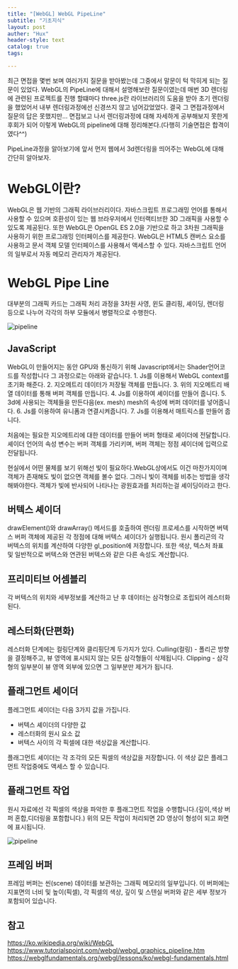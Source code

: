 ```yaml
---
title: "[WebGL] WebGL PipeLine"
subtitle: "기초지식"
layout: post
auther: "Hux"
header-style: text
catalog: true
tags:

---
```


최근 면접을 몇번 보며 여러가지 질문을 받아봤는데 그중에서 말문이 턱 막히게 되는 질문이 있었다. WebGL의 PipeLine에 대해서 설명해보란 질문이였는데 매번 3D 렌더링에 관련된 프로젝트를 진행 할떄마다 three.js란 라이브러리의 도움을 받아 초기 렌더링을 했었어서 내부 렌더링과정에선 신경쓰지 않고 넘어갔었었다. 결국 그 면접과정에서 질문의 답은 못했지만... 면접보고 나서 렌더링과정에 대해 자세하게 공부해보지 못한게 후회가 되어 이렇게 WebGL의 pipeline에 대해 정리해본다.(다행히 기술면접은 합격이였다^^)

PipeLine과정을 알아보기에 앞서 먼저 웹에서 3d렌더링을 띄어주는 WebGL에 대해 간단히 알아보자.

WebGL이란?
===

WebGL은 웹 기반의 그래픽 라이브러리이다. 자바스크립트 프로그래밍 언어를 통해서 사용할 수 있으며 호환성이 있는 웹 브라우저에서 인터랙티브한 3D 그래픽을 사용할 수 있도록 제공된다.
또한 WebGL은 OpenGL ES 2.0을 기반으로 하고 3차원 그래픽을 사용하기 위한 프로그래밍 인터페이스를 제공한다. WebGL은 HTML5 캔버스 요소를 사용하고 문서 객체 모델 인터페이스를 사용해서 액세스할 수 있다. 자바스크립트 언어의 일부로서 자동 메모리 관리자가 제공된다.

WebGL Pipe Line
===

대부분의 그래픽 카드는 그래픽 처리 과정을 3차원 사영, 윈도 클리핑, 셰이딩, 렌더링 등으로 나누어 각각의 하부 모듈에서 병렬적으로 수행한다.

![pipeline]({{site.url}}/img/javascript/webgl/webgl_pipeline.jpeg)

JavaScript
---
WebGL이 만들어지는 동안 GPU와 통신하기 위해 Javascript에서는 Shader언어코드를 작성합니다
그 과정으로는 아래와 같습니다.
    1. Js를 이용해서 WebGL context를 초기화 해준다.
    2. 지오메트리 데이터가 저장될 객체를 만듭니다.
    3. 위의 지오메트리 배열 데이터를 통해 버퍼 객체를 만듭니다.
    4. Js를 이용하여 셰이더를 만들어 줍니다.
    5. 3d에 사용되는 객체들을 만든다음(ex. mesh) mesh의 속성에 버퍼 데이터를 넣어줍니다.
    6. Js를 이용하여 유니폼과 연결시켜줍니다.
    7. Js를 이용해서 매트릭스를 만들어 줍니다.


처음에는 필요한 지오메트리에 대한 데이터를 만들어 버퍼 형태로 셰이더에 전달합니다. 셰이더 언어의 속성 변수는 버퍼 객체를 가리키며, 버퍼 객체는 정점 셰이더에 입력으로 전달됩니다.

현실에서 어떤 물체를 보기 위해선 빛이 필요하다.WebGL상에서도 이건 마찬가지이며 객체가 존재해도 빛이 없으면 객체를 볼수 없다. 그러니 빛이 객체를 비추는 방법을 생각해봐야한다.
객체가 빛에 반사되어 나타나는 광원효과를 처리하는걸 셰이딩이라고 한다.


버텍스 셰이더
---
drawElement()와 drawArray() 메서드를 호출하여 렌더링 프로세스를 시작하면 버텍스 버퍼 객체에 제공된 각 정점에 대해 버텍스 셰이더가 실행됩니다. 원시 폴리곤의 각 버텍스의 위치를 계산하여 다양한 gl_position에 저장합니다. 또한 색상, 텍스처 좌표 및 일반적으로 버텍스와 연관된 버텍스와 같은 다른 속성도 계산합니다.

프리미티브 어셈블리
---
각 버텍스의 위치와 세부정보를 계산하고 난 후 데이터는 삼각형으로 조립되어 레스터화된다.

레스터화(단편화)
---
레스터화 단계에는 컬링단계와 클리핑단계 두가지가 있다.
Culling(컬링) - 폴리곤 방향을 결정해주고, 뷰 영역에 표시되지 않는 모든 삼각형들이 삭제됩니다.
Clipping - 삼각형의 일부분이 뷰 영역 외부에 있으면 그 일부분만 제거가 됩니다.


플래그먼트 세이더
---
플레그먼트 셰이더는 다음 3가지 값을 가집니다.
* 버텍스 셰이더의 다양한 값
* 레스터화의 원시 요소 값
* 버텍스 사이의 각 픽셀에 대한 색상값을 계산합니다.

플래그먼트 셰이더는 각 조각의 모든 픽셀의 색상값을 저장합니다. 이 색상 값은 플레그먼트 작업중에도 액세스 할 수 있습니다.

플래그먼트 작업
---
원시 자료에선 각 픽셀의 색상을 파악한 후 플래그먼트 작업을 수행합니다.(깊이,색상 버퍼 혼합,디더링을 포함합니다.)
위의 모든 작업이 처리되면 2D 영상이 형성이 되고 화면에 표시됩니다.


![pipeline]({{site.url}}/img/javascript/webgl/fragment_operations.jpeg)

프레임 버퍼
---
프레임 버퍼는 씬(scene) 데이터를 보관하는 그래픽 메모리의 일부입니다. 이 버퍼에는 지표면의 너비 및 높이(픽셀), 각 픽셀의 색상, 깊이 및 스텐실 버퍼와 같은 세부 정보가 포함되어 있습니다.


참고
---
https://ko.wikipedia.org/wiki/WebGL
https://www.tutorialspoint.com/webgl/webgl_graphics_pipeline.htm
https://webglfundamentals.org/webgl/lessons/ko/webgl-fundamentals.html
